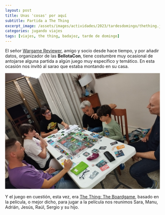 ```yaml
---
layout: post
title: Unas 'cosas' por aquí
subtitle: Partida a The Thing
excerpt_image: /assets/images/actividades/2023/tardesdomingo/thething.jpg
categories: jugando viajes
tags: [viajes, the thing, badajoz, tarde de domingo]
---
```


El señor [Wargame Reviewer](https://bellotacon.es/), amigo y socio desde hace tiempo, y por añadir datos, organizador de las <b>BellotaCon</b>, tiene costumbre muy ocasional de antojarse alguna partida a algún juego muy específico y temático. En esta ocasión nos invitó al sarao que estaba montando en su casa.

![banner](/assets/images/actividades/2023/tardesdomingo/thethingpartida.jpg)

Y el juego en cuestión, esta vez, era [The Thing: The Boardgame](https://boardgamegeek.com/image/5089905/thing-boardgame), basado en la película, o mejor dicho, para jugar a la película nos reunimos Sara, Manu, Adrián, Jesús, Raúl, Sergio y su hijo.
